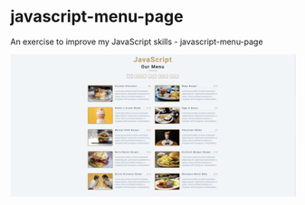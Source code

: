 # javascript-menu-page
An exercise to improve my JavaScript skills - javascript-menu-page

![Screenshot](javascript-menu-page.png)

